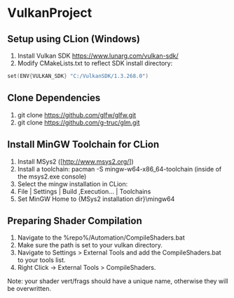 # VulkanProject

## Setup using CLion (Windows)


1. Install Vulkan SDK https://www.lunarg.com/vulkan-sdk/
2. Modify CMakeLists.txt to reflect SDK install directory:

```cpp 
set(ENV{VULKAN_SDK} "C:/VulkanSDK/1.3.268.0")
```
## Clone Dependencies
1. git clone https://github.com/glfw/glfw.git
2. git clone https://github.com/g-truc/glm.git

## Install MinGW Toolchain for CLion
1. Install MSys2 ([http://www.msys2.org/])
2. Install a toolchain: pacman -S mingw-w64-x86_64-toolchain (inside of the msys2.exe console)
3. Select the mingw installation in CLion:
4. File | Settings | Build ,Execution... | Toolchains
5. Set MinGW Home to {MSys2 installation dir}\mingw64

## Preparing Shader Compilation
1. Navigate to the %repo%/Automation/CompileShaders.bat
2. Make sure the path is set to your vulkan directory. 
3. Navigate to Settings > External Tools and add the CompileShaders.bat to your tools list.
4. Right Click -> External Tools > CompileShaders.

Note: your shader vert/frags should have a unique name, otherwise they will be overwritten.
